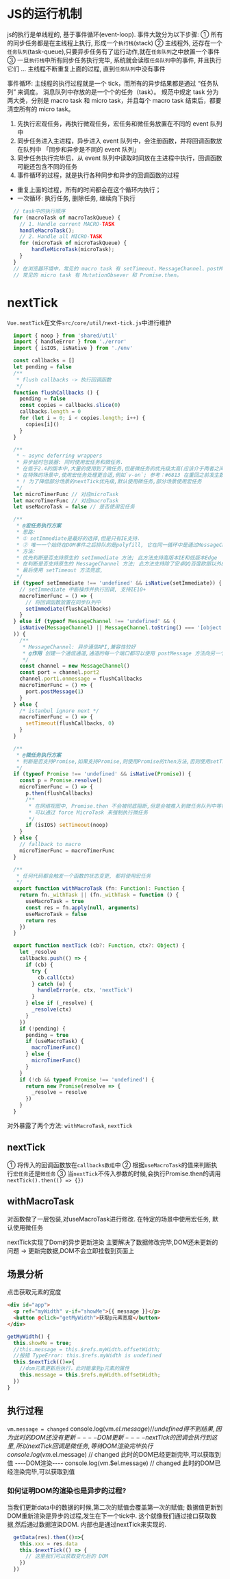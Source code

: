 # JS的运行机制
js的执行是单线程的, 基于事件循环(event-loop).
事件大致分为以下步骤:
  ① 所有的同步任务都是在主线程上执行, 形成一个`执行栈`(stack)
  ② 主线程外, 还存在一个`任务队列`(task-queue),只要异步任务有了运行动作,就在`任务队列`之中放置一个事件
  ③ 一旦`执行栈`中所有同步任务执行完毕, 系统就会读取`任务队列`中的事件, 并且执行它们
  ... 主线程不断重复上面的过程, 直到`任务队列`中没有事件

事件循环:
  主线程的执行过程就是一个 tick，而所有的异步结果都是通过 “任务队列” 来调度。
  消息队列中存放的是一个个的任务（task）。
  规范中规定 task 分为两大类，分别是 macro task 和 micro task，并且每个 macro task 结束后，都要清空所有的 micro task。
  1. 先执行宏观任务，再执行微观任务，宏任务和微任务放置在不同的 event 队列中
  2. 同步任务进入主进程，异步进入 event 队列中，会注册函数，并将回调函数放在队列中
      「同步和异步是不同的 event 队列」
  3. 同步任务执行完毕后，从 event 队列中读取时间放在主进程中执行，回调函数可能还包含不同的任务
  4. 事件循环的过程，就是执行各种同步和异步的回调函数的过程
  * 重复上面的过程，所有的时间都会在这个循环内执行；
  * 一次循环: 执行任务, 删除任务, 继续向下执行


```js
  // task中的执行顺序
  for (macroTask of macroTaskQueue) {
    // 1. Handle current MACRO-TASK
    handleMacroTask();
    // 2. Handle all MICRO-TASK
    for (microTask of microTaskQueue) {
        handleMicroTask(microTask);
    }
  }
  // 在浏览器环境中，常见的 macro task 有 setTimeout、MessageChannel、postMessage、setImmediate；
  // 常见的 micro task 有 MutationObsever 和 Promise.then。
```

# nextTick
`Vue.nextTick`在文件`src/core/util/next-tick.js`中进行维护

```js
  import { noop } from 'shared/util'
  import { handleError } from './error'
  import { isIOS, isNative } from './env'

  const callbacks = []
  let pending = false
  /**
   * flush callbacks -> 执行回调函数
   */
  function flushCallbacks () {
    pending = false
    const copies = callbacks.slice(0)
    callbacks.length = 0
    for (let i = 0; i < copies.length; i++) {
      copies[i]()
    }
  }

  /**
   * ~ async deferring wrappers
   * 异步延时包装器: 同时使用宏任务和微任务.
   * 在低于2.4的版本中,大量的使用到了微任务,但是微任务的优先级太高(应该介于两者之间, 例如连续事件(e.g. #4521, #6690)或者在同一事件中的冒泡事件(#6566))
   * 在特殊的场景中,使用宏任务处理更合适,例如`v-on`; 参考：#6813 在重回之前发生数据变更,在过渡中输出内容
   * ! 为了降低部分场景的nextTick优先级,默认使用微任务,部分场景使用宏任务
   */
  let microTimerFunc // 对应microTask
  let macroTimerFunc // 对应macroTask
  let useMacroTask = false // 是否使用宏任务

  /**
   * @宏任务执行方案
   * 思路:
   * ① setImmediate是最好的选择,但是只有IE支持.
   * ② 唯一一个始终在DOM事件之后排队的是polyfill, 它在同一循环中是通过MessageChannel触发
   * 方法:
   * 优先判断是否支持原生的 setImmediate 方法; 此方法支持高版本IE和低版本Edge
   * 在判断是否支持原生的 MessageChannel 方法; 此方法支持除了安卓QQ百度欧朋以外的所有高版本浏览器
   * 最后使用 setTimeout 方法兜底,
   */
  if (typeof setImmediate !== 'undefined' && isNative(setImmediate)) {
    // setImmediate 中断操作并执行回调, 支持IE10+
    macroTimerFunc = () => {
      // 将回调函数放置在同步队列中
      setImmediate(flushCallbacks)
    }
  } else if (typeof MessageChannel !== 'undefined' && (
    isNative(MessageChannel) || MessageChannel.toString() === '[object MessageChannelConstructor]'
  )) {
    /**
     * MessageChannel: 异步通信API,兼容性较好
     * @作用 创建一个通信通道,通道的每一个端口都可以使用 postMessage 方法向另一个端口发送消息
     */
    const channel = new MessageChannel()
    const port = channel.port2
    channel.port1.onmessage = flushCallbacks
    macroTimerFunc = () => {
      port.postMessage(1)
    }
  } else {
    /* istanbul ignore next */
    macroTimerFunc = () => {
      setTimeout(flushCallbacks, 0)
    }
  }

  /**
   * @微任务执行方案
   * 判断是否支持Promise,如果支持Promise,则使用Promise的then方法,否则使用setTimeout
   */
  if (typeof Promise !== 'undefined' && isNative(Promise)) {
    const p = Promise.resolve()
    microTimerFunc = () => {
      p.then(flushCallbacks)
      /**
       * 在网络视图中, Promise.then 不会被彻底阻断,但是会被推入到微任务队列中等待执行.
       * 可以通过 force MicroTask 来强制执行微任务
       */
      if (isIOS) setTimeout(noop)
    }
  } else {
    // fallback to macro
    microTimerFunc = macroTimerFunc
  }

  /**
   * 任何代码都会触发一个函数的状态变更, 都将使用宏任务
   */
  export function withMacroTask (fn: Function): Function {
    return fn._withTask || (fn._withTask = function () {
      useMacroTask = true
      const res = fn.apply(null, arguments)
      useMacroTask = false
      return res
    })
  }

  export function nextTick (cb?: Function, ctx?: Object) {
    let _resolve
    callbacks.push(() => {
      if (cb) {
        try {
          cb.call(ctx)
        } catch (e) {
          handleError(e, ctx, 'nextTick')
        }
      } else if (_resolve) {
        _resolve(ctx)
      }
    })
    if (!pending) {
      pending = true
      if (useMacroTask) {
        macroTimerFunc()
      } else {
        microTimerFunc()
      }
    }
    if (!cb && typeof Promise !== 'undefined') {
      return new Promise(resolve => {
        _resolve = resolve
      })
    }
  }
```
对外暴露了两个方法: `withMacroTask`, `nextTick`
## nextTick
  ① 将传入的回调函数放在`callbacks数组`中
  ② 根据`useMacroTask`的值来判断执行`宏任务`还是`微任务`
  ③ 当`nextTick`不传入参数的时候,会执行Promise.then的调用`nextTick().then(() => {})`
## withMacroTask
  对函数做了一层包装,对useMacroTask进行修改.
  在特定的场景中使用宏任务, 默认使用微任务

nextTick实现了Dom的异步更新渲染
主要解决了数据修改完毕,DOM还未更新的问题 -> 更新完数据,DOM不会立即挂载到页面上

## 场景分析
点击获取元素的宽度
  ```html
  <div id="app">
    <p ref="myWidth" v-if="showMe">{{ message }}</p>
    <button @click="getMyWidth">获取p元素宽度</button>
  </div>
  ```
  ```js
  getMyWidth() {
    this.showMe = true;
    //this.message = this.$refs.myWidth.offsetWidth;
    //报错 TypeError: this.$refs.myWidth is undefined
    this.$nextTick(()=>{
      //dom元素更新后执行，此时能拿到p元素的属性
      this.message = this.$refs.myWidth.offsetWidth;
    })
  }
  ```

## 执行过程
  `vm.message = changed`
  console.log(vm.$el.message) // undefined 得不到结果, 因为此时的DOM还没有更新
  ----DOM更新----
  nextTick的回调会执行到这里, 所以nextTick回调是微任务,等待DOM渲染完毕执行
  console.log(vm.$el.message) // changed 此时的DOM已经更新完毕,可以获取到值
  ----DOM渲染----
  console.log(vm.$el.message) // changed 此时的DOM已经渲染完毕,可以获取到值

### 如何证明DOM的渲染也是异步的过程?
  当我们更新data中的数据的时候,第二次的赋值会覆盖第一次的赋值;
  数据值更新到DOM重新渲染是异步的过程,发生在下一个tick中. 这个就像我们通过接口获取数据,然后通过数据渲染DOM. 内部也是通过nextTick来实现的.

  ```js
    getData(res).then(()=>{
      this.xxx = res.data
      this.$nextTick(() => {
        // 这里我们可以获取变化后的 DOM
      })
    })
  ```


